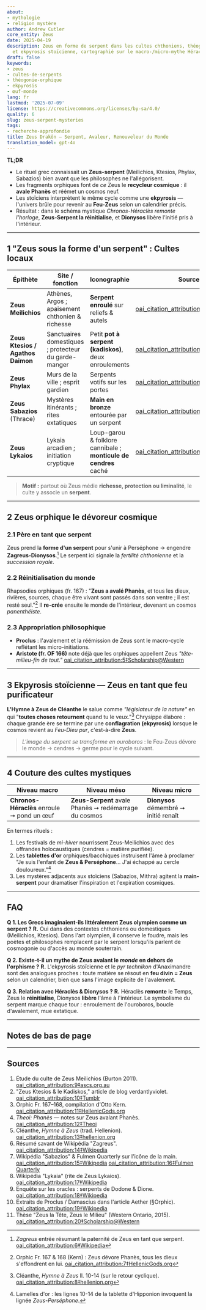 ```yaml
---
about:
- mythologie
- religion mystère
author: Andrew Cutler
core_entity: Zeus
date: 2025-04-19
description: Zeus en forme de serpent dans les cultes chthoniens, théogonie orphique
  et ekpyrosis stoïcienne, cartographié sur le macro-/micro-mythe Héraclès–Dionysos.
draft: false
keywords:
- zeus
- cultes-de-serpents
- théogonie-orphique
- ekpyrosis
- œuf-monde
lang: fr
lastmod: '2025-07-09'
license: https://creativecommons.org/licenses/by-sa/4.0/
quality: 6
slug: zeus-serpent-mysteries
tags:
- recherche-approfondie
title: Zeus Drakôn — Serpent, Avaleur, Renouveleur du Monde
translation_model: gpt-4o
---
```


**TL;DR**

- Le rituel grec connaissait un **Zeus-serpent** (Meilichios, Ktesios, Phylax, Sabazios) bien avant que les philosophes ne l'allégorisent.
- Les fragments orphiques font de *ce* Zeus le **recycleur cosmique** : il **avale Phanès** et réémet un cosmos neuf.
- Les stoïciens interprètent le même cycle comme une **ekpyrosis** — l'univers brûle pour revenir au **Feu-Zeus** selon un calendrier précis.
- Résultat : dans le schéma mystique *Chronos-Héraclès remonte l'horloge*, **Zeus-Serpent la réinitialise**, et **Dionysos** libère l'initié pris à l'intérieur.

---

## 1 "Zeus sous la forme d'un serpent" : Cultes locaux

| Épithète | Site / fonction | Iconographie | Source |
|----------|-----------------|--------------|--------|
| **Zeus Meilichios** | Athènes, Argos ; apaisement chthonien & richesse | **Serpent enroulé** sur reliefs & autels | [oai_citation_attribution:0‡ascs.org.au](https://www.ascs.org.au/news/ascs31/Burton.pdf) |
| **Zeus Ktesios / Agathos Daimon** | Sanctuaires domestiques ; protecteur du garde-manger | Petit **pot à serpent (kadiskos)**, deux enroulements | [oai_citation_attribution:1‡Tumblr](https://verdantlyviolet.tumblr.com/post/643083523253829632/zeus-ktesios-and-the-kadiskos-zeus-ktesios-of-the) |
| **Zeus Phylax** | Murs de la ville ; esprit gardien | Serpents votifs sur les portes | [oai_citation_attribution:2‡Wikipedia](https://en.wikipedia.org/wiki/Oracle) |
| **Zeus Sabazios** (Thrace) | Mystères itinérants ; rites extatiques | **Main en bronze** entourée par un serpent | [oai_citation_attribution:3‡Wikipedia](https://en.wikipedia.org/wiki/Sabazios) |
| **Zeus Lykaios** | Lykaia arcadien ; initiation cryptique | Loup-garou & folklore cannibale ; **monticule de cendres** caché | [oai_citation_attribution:4‡Wikipedia](https://en.wikipedia.org/wiki/Lykaia) |

> **Motif :** partout où Zeus médie **richesse, protection ou liminalité**, le culte y associe un **serpent**.

---

## 2 Zeus orphique le dévoreur cosmique

### 2.1 Père en tant que serpent
Zeus prend la **forme d'un serpent** pour s'unir à Perséphone → engendre **Zagreus-Dionysos**.[^zagreus] Le serpent ici signale la *fertilité chthonienne* et la *succession royale*.

### 2.2 Réinitialisation du monde
Rhapsodies orphiques (fr. 167) : "**Zeus a avalé Phanès**, et tous les dieux, rivières, sources, chaque être vivant sont passés dans son ventre ; il est resté seul."[^phanes-swallow]
Il **re-crée** ensuite le monde de l'intérieur, devenant un cosmos *panenthéiste*.

### 2.3 Appropriation philosophique
- **Proclus** : l'avalement et la réémission de Zeus sont le macro-cycle reflétant les micro-initiations.
- **Aristote (fr. OF 166)** note déjà que les orphiques appellent Zeus *"tête-milieu-fin de tout."* [oai_citation_attribution:5‡Scholarship@Western](https://ir.lib.uwo.ca/context/etd/article/4619/viewcontent/Zeus_the_Head_Zeus_the_Middle___Studies_in_the_Orphic_Theogonies.pdf)

---

## 3 Ekpyrosis stoïcienne — Zeus en tant que feu purificateur

**L'Hymne à Zeus de Cléanthe** le salue comme *"législateur de la nature"* en qui "**toutes choses retournent** quand tu le veux."[^cleanthes] Chrysippe élabore : chaque grande ère se termine par une **conflagration (ekpyrosis)** lorsque le cosmos revient au *Feu-Dieu pur*, c'est-à-dire **Zeus**.

> *L'image du serpent se transforme en ouroboros* : le Feu-Zeus dévore le monde → cendres → germe pour le cycle suivant.

---

## 4 Couture des cultes mystiques

| Niveau macro | Niveau méso | Niveau micro |
|--------------|-------------|--------------|
| **Chronos-Héraclès** enroule ➞ pond un œuf | **Zeus-Serpent** avale Phanès ➞ redémarrage du cosmos | **Dionysos** démembré ➞ initié renaît |

En termes rituels :
1. Les festivals de *mi-hiver* nourrissent Zeus-Meilichios avec des offrandes holocaustiques (cendres = matière purifiée).
2. Les **tablettes d'or** orphiques/bacchiques instruisent l'âme à proclamer "Je suis l'enfant de **Zeus & Perséphone**… J'ai échappé au cercle douloureux."[^tablets]
3. Les mystères adjacents aux stoïciens (Sabazios, Mithra) agitent la **main-serpent** pour dramatiser l'inspiration et l'expiration cosmiques.

---

## FAQ <!-- conserve le support du schéma FAQPage -->

**Q 1. Les Grecs imaginaient-ils littéralement Zeus olympien comme un serpent ?**
**R.** Oui dans des contextes chthoniens ou domestiques (Meilichios, Ktesios). Dans l'art olympien, il conserve le foudre, mais les poètes et philosophes remplacent par le serpent lorsqu'ils parlent de cosmogonie ou d'accès au monde souterrain.

**Q 2. Existe-t-il un mythe de Zeus avalant le *monde* en dehors de l'orphisme ?**
**R.** L'ekpyrosis stoïcienne et le *pyr technikon* d'Anaximandre sont des analogues proches : toute matière se résout en **feu divin = Zeus** selon un calendrier, bien que sans l'image explicite de l'avalement.

**Q 3. Relation avec Héraclès & Dionysos ?**
**R.** Héraclès **remonte** le Temps, Zeus le **réinitialise**, Dionysos **libère** l'âme à l'intérieur. Le symbolisme du serpent marque chaque tour : enroulement de l'ouroboros, boucle d'avalement, mue extatique.

---

## Notes de bas de page

[^zagreus]: *Zagreus* entrée résumant la paternité de Zeus en tant que serpent. [oai_citation_attribution:6‡Wikipedia](https://en.wikipedia.org/wiki/Zagreus)
[^phanes-swallow]: Orphic Fr. 167 & 168 (Kern) : Zeus dévore Phanès, tous les dieux s'effondrent en lui. [oai_citation_attribution:7‡HellenicGods.org](https://www.hellenicgods.org/the-orphic-fragments-of-otto-kern)
[^cleanthes]: Cléanthe, *Hymne à Zeus* ll. 10-14 (sur le retour cyclique). [oai_citation_attribution:8‡hellenion.org](https://www.hellenion.org/zeus/cleanthes-hymn-to-zeus/)
[^tablets]: Lamelles d'or : les lignes 10-14 de la tablette d'Hipponion invoquent la lignée *Zeus-Perséphone*.

---

## Sources

1. Étude du culte de Zeus Meilichios (Burton 2011). [oai_citation_attribution:9‡ascs.org.au](https://www.ascs.org.au/news/ascs31/Burton.pdf)
2. "Zeus Ktesios & le Kadiskos," article de blog verdantlyviolet. [oai_citation_attribution:10‡Tumblr](https://verdantlyviolet.tumblr.com/post/643083523253829632/zeus-ktesios-and-the-kadiskos-zeus-ktesios-of-the)
3. Orphic Fr. 167–168, compilation d'Otto Kern. [oai_citation_attribution:11‡HellenicGods.org](https://www.hellenicgods.org/the-orphic-fragments-of-otto-kern)
4. *Theoi: Phanès* — notes sur Zeus avalant Phanès. [oai_citation_attribution:12‡Theoi](https://www.theoi.com/Protogenos/Phanes.html)
5. Cléanthe, *Hymne à Zeus* (trad. Hellenion). [oai_citation_attribution:13‡hellenion.org](https://www.hellenion.org/zeus/cleanthes-hymn-to-zeus/)
6. Résumé savant de Wikipédia "Zagreus". [oai_citation_attribution:14‡Wikipedia](https://en.wikipedia.org/wiki/Zagreus)
7. Wikipédia "Sabazios" & Fulmen Quarterly sur l'icône de la main. [oai_citation_attribution:15‡Wikipedia](https://en.wikipedia.org/wiki/Sabazios) [oai_citation_attribution:16‡Fulmen Quarterly](https://www.fulmenquarterly.com/the-hand-of-sabazios)
8. Wikipédia "Lykaia" (rite de Zeus Lykaios). [oai_citation_attribution:17‡Wikipedia](https://en.wikipedia.org/wiki/Lykaia)
9. Enquête sur les oracles : serpents de Dodone & Dione. [oai_citation_attribution:18‡Wikipedia](https://en.wikipedia.org/wiki/Oracle)
10. Extraits de Proclus / Damascius dans l'article Aether (§Orphic). [oai_citation_attribution:19‡Wikipedia](https://en.wikipedia.org/wiki/Aether_%28mythology%29)
11. Thèse "Zeus la Tête, Zeus le Milieu" (Western Ontario, 2015). [oai_citation_attribution:20‡Scholarship@Western](https://ir.lib.uwo.ca/context/etd/article/4619/viewcontent/Zeus_the_Head_Zeus_the_Middle___Studies_in_the_Orphic_Theogonies.pdf)